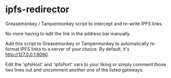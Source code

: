 # ipfs-redirector
Greasemonkey / Tampermonkey script to intercept and re-write IPFS links.

No more having to edit the link in the address bar manually.

Add this script to Greasemonkey or Tampermonkey to automatically re-format IPFS links to a server of your choice. By default, it's http://127.0.0.1:8080.

Edit the 'ipfsHost' and 'ipfsPort' vars to your liking or simply comment those two lines out and uncomment another one of the listed gateways.

